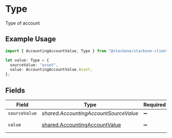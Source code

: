 # Type

Type of account

## Example Usage

```typescript
import { AccountingAccountValue, Type } from "@stackone/stackone-client-ts/sdk/models/shared";

let value: Type = {
  sourceValue: "asset",
  value: AccountingAccountValue.Asset,
};
```

## Fields

| Field                                                                                 | Type                                                                                  | Required                                                                              | Description                                                                           | Example                                                                               |
| ------------------------------------------------------------------------------------- | ------------------------------------------------------------------------------------- | ------------------------------------------------------------------------------------- | ------------------------------------------------------------------------------------- | ------------------------------------------------------------------------------------- |
| `sourceValue`                                                                         | *shared.AccountingAccountSourceValue*                                                 | :heavy_minus_sign:                                                                    | N/A                                                                                   | asset                                                                                 |
| `value`                                                                               | [shared.AccountingAccountValue](../../../sdk/models/shared/accountingaccountvalue.md) | :heavy_minus_sign:                                                                    | Type of account                                                                       | asset                                                                                 |